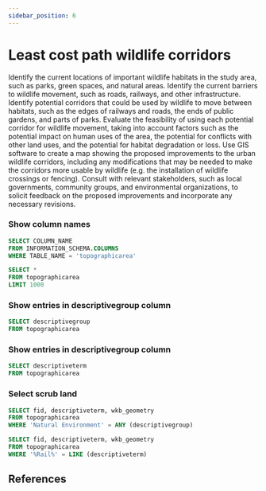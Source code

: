 ```yaml
---
sidebar_position: 6
---
```


# Least cost path wildlife corridors
Identify the current locations of important wildlife habitats in the study area, such as parks, green spaces, and natural areas.
Identify the current barriers to wildlife movement, such as roads, railways, and other infrastructure.
Identify potential corridors that could be used by wildlife to move between habitats, such as the edges of railways and roads, the ends of public gardens, and parts of parks.
Evaluate the feasibility of using each potential corridor for wildlife movement, taking into account factors such as the potential impact on human uses of the area, the potential for conflicts with other land uses, and the potential for habitat degradation or loss.
Use GIS software to create a map showing the proposed improvements to the urban wildlife corridors, including any modifications that may be needed to make the corridors more usable by wildlife (e.g. the installation of wildlife crossings or fencing).
Consult with relevant stakeholders, such as local governments, community groups, and environmental organizations, to solicit feedback on the proposed improvements and incorporate any necessary revisions.


### Show column names
``` sql
SELECT COLUMN_NAME
FROM INFORMATION_SCHEMA.COLUMNS
WHERE TABLE_NAME = 'topographicarea'
```

``` sql
SELECT *
FROM topographicarea
LIMIT 1000
```
 
### Show entries in descriptivegroup column
``` sql
SELECT descriptivegroup
FROM topographicarea
```

### Show entries in descriptivegroup column
``` sql
SELECT descriptiveterm
FROM topographicarea
```

### Select scrub land
``` sql
SELECT fid, descriptiveterm, wkb_geometry
FROM topographicarea
WHERE 'Natural Environment' = ANY (descriptivegroup)
```

``` sql
SELECT fid, descriptiveterm, wkb_geometry
FROM topographicarea
WHERE '%Rail%' = LIKE (descriptiveterm)
```





## References
